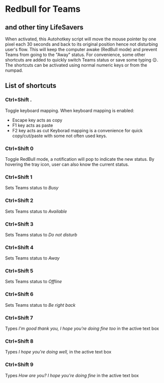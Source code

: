 # Redbull for Teams
## and other tiny LifeSavers

When activated, this Autohotkey script will move the mouse pointer by one pixel each 30 seconds and back to its original position hence not disturbing user's flow. This will keep the computer awake (RedBull mode) and prevent Teams from going to the "Away" status. For convenience, some other shortcuts are added to quickly switch Teams status or save some typing 😉. The shortcuts can be activated using normal numeric keys or from the numpad.

## List of shortcuts

### Ctrl+Shift .
Toggle keyboard mapping. When keyboard mapping is enabled:
- Escape key acts as copy
- F1 key acts as paste
- F2 key acts as cut
Keyborad mapping is a convenience for quick copy/cut/paste with some not often used keys.

### Ctrl+Shift 0
Toggle RedBull mode, a notification will pop to indicate the new status. By hovering the tray icon, user can also know the current status.

### Ctrl+Shift 1
Sets Teams status to *Busy*

### Ctrl+Shift 2
Sets Teams status to *Available*

### Ctrl+Shift 3
Sets Teams status to *Do not disturb*

### Ctrl+Shift 4
Sets Teams status to *Away*

### Ctrl+Shift 5
Sets Teams status to *Offline*

### Ctrl+Shift 6
Sets Teams status to *Be right back*

### Ctrl+Shift 7
Types *I'm good thank you, I hope you're doing fine too* in the active text box

### Ctrl+Shift 8
Types *I hope you're doing well,* in the active text box

### Ctrl+Shift 9
Types *How are you? I hope you're doing fine* in the active text box
